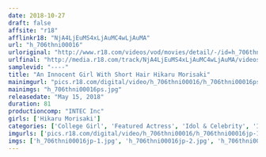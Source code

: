 ```yaml
---
date: 2018-10-27
draft: false
affsite: "r18"
afflinkr18: "NjA4LjEuMS4xLjAuMC4wLjAuMA"
url: "h_706thni00016"
urloriginal: "http://www.r18.com/videos/vod/movies/detail/-/id=h_706thni00016"
urlfinal: "http://media.r18.com/track/NjA4LjEuMS4xLjAuMC4wLjAuMA/videos/vod/movies/detail/-/id=h_706thni00016"
samplevid: "----"
title: "An Innocent Girl With Short Hair Hikaru Morisaki"
mainimgurl: "pics.r18.com/digital/video/h_706thni00016/h_706thni00016ps.jpg"
mainimgs: "h_706thni00016ps.jpg"
releasedate: "May 15, 2018"
duration: 81
productioncomp: "INTEC Inc"
girls: ['Hikaru Morisaki']
categories: ['College Girl', 'Featured Actress', 'Idol & Celebrity', 'Idol Video', 'Hi-Def']
imgurls: ['pics.r18.com/digital/video/h_706thni00016/h_706thni00016jp-1.jpg', 'pics.r18.com/digital/video/h_706thni00016/h_706thni00016jp-2.jpg', 'pics.r18.com/digital/video/h_706thni00016/h_706thni00016jp-3.jpg', 'pics.r18.com/digital/video/h_706thni00016/h_706thni00016jp-4.jpg', 'pics.r18.com/digital/video/h_706thni00016/h_706thni00016jp-5.jpg', 'pics.r18.com/digital/video/h_706thni00016/h_706thni00016jp-6.jpg', 'pics.r18.com/digital/video/h_706thni00016/h_706thni00016jp-7.jpg', 'pics.r18.com/digital/video/h_706thni00016/h_706thni00016jp-8.jpg', 'pics.r18.com/digital/video/h_706thni00016/h_706thni00016jp-9.jpg', 'pics.r18.com/digital/video/h_706thni00016/h_706thni00016jp-10.jpg', 'pics.r18.com/digital/video/h_706thni00016/h_706thni00016jp-11.jpg', 'pics.r18.com/digital/video/h_706thni00016/h_706thni00016jp-12.jpg', 'pics.r18.com/digital/video/h_706thni00016/h_706thni00016jp-13.jpg', 'pics.r18.com/digital/video/h_706thni00016/h_706thni00016jp-14.jpg', 'pics.r18.com/digital/video/h_706thni00016/h_706thni00016jp-15.jpg', 'pics.r18.com/digital/video/h_706thni00016/h_706thni00016jp-16.jpg', 'pics.r18.com/digital/video/h_706thni00016/h_706thni00016jp-17.jpg', 'pics.r18.com/digital/video/h_706thni00016/h_706thni00016jp-18.jpg', 'pics.r18.com/digital/video/h_706thni00016/h_706thni00016jp-19.jpg', 'pics.r18.com/digital/video/h_706thni00016/h_706thni00016jp-20.jpg']
imgs: ['h_706thni00016jp-1.jpg', 'h_706thni00016jp-2.jpg', 'h_706thni00016jp-3.jpg', 'h_706thni00016jp-4.jpg', 'h_706thni00016jp-5.jpg', 'h_706thni00016jp-6.jpg', 'h_706thni00016jp-7.jpg', 'h_706thni00016jp-8.jpg', 'h_706thni00016jp-9.jpg', 'h_706thni00016jp-10.jpg', 'h_706thni00016jp-11.jpg', 'h_706thni00016jp-12.jpg', 'h_706thni00016jp-13.jpg', 'h_706thni00016jp-14.jpg', 'h_706thni00016jp-15.jpg', 'h_706thni00016jp-16.jpg', 'h_706thni00016jp-17.jpg', 'h_706thni00016jp-18.jpg', 'h_706thni00016jp-19.jpg', 'h_706thni00016jp-20.jpg']
---
```

